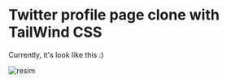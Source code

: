 # Twitter profile page clone with TailWind CSS
Currently, it's look like this :)

![resim](https://user-images.githubusercontent.com/40668308/59872842-52d2a680-93a3-11e9-8e6e-76e925dacae8.png)
